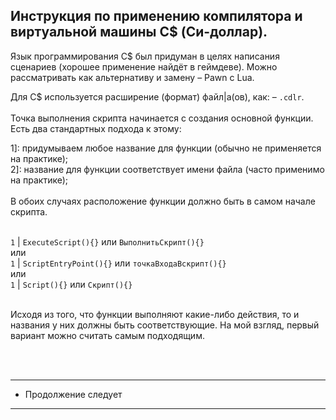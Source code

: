 Инструкция по применению компилятора и виртуальной машины C$ (Си-доллар).
-
Язык программирования С$ был придуман в целях написания сценариев (хорошее применение найдёт в геймдеве).
Можно рассматривать как альтернативу и замену – Pawn с Lua.

Для C$ используется расширение (формат) файл|а(ов), как: – `.cdlr`.<br><br>
Точка выполнения скрипта начинается с создания основной функции. Есть два стандартных подхода к этому: <br>

1]: придумываем любое название для функции (обычно не применяется на практике);<br>
2]: название для функции соответствует имени файла (часто применимо на практике);<br>
<br>
В обоих случаях расположение функции должно быть в самом начале скрипта. <br><br>

``` 1 ``` | ``` ExecuteScript(){} ``` или ``` ВыполнитьСкрипт(){} ``` <br>
или <br>
``` 1 ``` | ``` ScriptEntryPoint(){} ``` или  ``` точкаВходаВскрипт(){} ``` <br>
или <br>
``` 1 ``` | ``` Script(){} ``` или ``` Скрипт(){} ``` <br><br>

Исходя из того, что функции выполняют какие-либо действия, то и названия у них должны быть соответствующие. На мой взгляд, первый вариант можно считать самым подходящим.

<br>
<br>

---------------------
* Продолжение следует
---------------------
